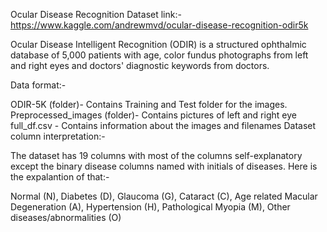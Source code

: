 Ocular Disease Recognition
Dataset link:- https://www.kaggle.com/andrewmvd/ocular-disease-recognition-odir5k

Ocular Disease Intelligent Recognition (ODIR) is a structured ophthalmic database of 5,000 patients with age, color fundus photographs from left and right eyes and doctors' diagnostic keywords from doctors.

Data format:-

ODIR-5K (folder)- Contains Training and Test folder for the images.
Preprocessed_images (folder)- Contains pictures of left and right eye
full_df.csv - Contains information about the images and filenames
Dataset column interpretation:-

The dataset has 19 columns with most of the columns self-explanatory except the binary disease columns named with initials of diseases. Here is the expalantion of that:-

Normal (N), Diabetes (D), Glaucoma (G), Cataract (C), Age related Macular Degeneration (A), Hypertension (H), Pathological Myopia (M), Other diseases/abnormalities (O)
